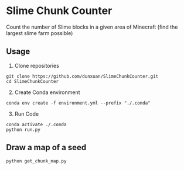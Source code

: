 # Slime Chunk Counter

Count the number of Slime blocks in a given area of Minecraft (find the largest slime farm possible)

## Usage

1. Clone repositories

```shell
git clone https://github.com/dunxuan/SlimeChunkCounter.git
cd SlimeChunkCounter
```

2. Create Conda environment

```shell
conda env create -f environment.yml --prefix "./.conda"
```

3. Run Code

```shell
conda activate ./.conda
python run.py
```

## Draw a map of a seed

```shell
python get_chunk_map.py
```